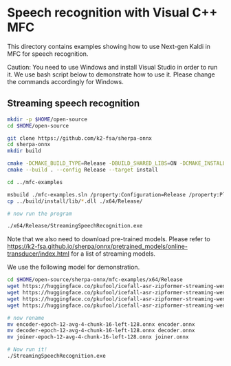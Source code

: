 # Speech recognition with Visual C++ MFC

This directory contains examples showing how to use Next-gen Kaldi in MFC
for speech recognition.

Caution: You need to use Windows and install Visual Studio in order to run it.
We use bash script below to demonstrate how to use it. Please change
the commands accordingly for Windows.

## Streaming speech recognition

```bash
mkdir -p $HOME/open-source
cd $HOME/open-source

git clone https://github.com/k2-fsa/sherpa-onnx
cd sherpa-onnx
mkdir build

cmake -DCMAKE_BUILD_TYPE=Release -DBUILD_SHARED_LIBS=ON -DCMAKE_INSTALL_PREFIX=./install ..
cmake --build . --config Release --target install

cd ../mfc-examples

msbuild ./mfc-examples.sln /property:Configuration=Release /property:Platform=x64
cp ../build/install/lib/*.dll ./x64/Release/

# now run the program

./x64/Release/StreamingSpeechRecognition.exe
```

Note that we also need to download pre-trained models. Please
refer to https://k2-fsa.github.io/sherpa/onnx/pretrained_models/online-transducer/index.html
for a list of streaming models.

We use the following model for demonstration.

```bash
cd $HOME/open-source/sherpa-onnx/mfc-examples/x64/Release
wget https://huggingface.co/pkufool/icefall-asr-zipformer-streaming-wenetspeech-20230615/resolve/main/exp/encoder-epoch-12-avg-4-chunk-16-left-128.onnx
wget https://huggingface.co/pkufool/icefall-asr-zipformer-streaming-wenetspeech-20230615/resolve/main/exp/decoder-epoch-12-avg-4-chunk-16-left-128.onnx
wget https://huggingface.co/pkufool/icefall-asr-zipformer-streaming-wenetspeech-20230615/resolve/main/exp/joiner-epoch-12-avg-4-chunk-16-left-128.onnx
wget https://huggingface.co/pkufool/icefall-asr-zipformer-streaming-wenetspeech-20230615/resolve/main/data/lang_char/tokens.txt

# now rename
mv encoder-epoch-12-avg-4-chunk-16-left-128.onnx encoder.onnx
mv decoder-epoch-12-avg-4-chunk-16-left-128.onnx decoder.onnx
mv joiner-epoch-12-avg-4-chunk-16-left-128.onnx joiner.onnx

# Now run it!
./StreamingSpeechRecognition.exe
```
